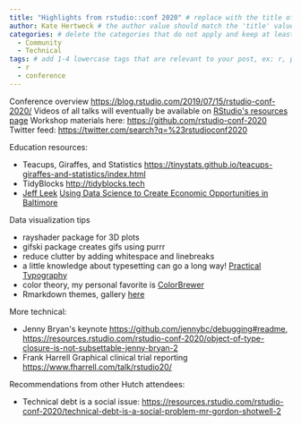 ```yaml
---
title: "Highlights from rstudio::conf 2020" # replace with the title of your post, a short catchy description to entice readers
author: Kate Hertweck # the author value should match the 'title' value of your contributor file located here /gh-pages/_contributors. If you do not have a contributor file, please feel free to make one or contact one of our team members to assist you.
categories: # delete the categories that do not apply and keep at least one
  - Community
  - Technical
tags: # add 1-4 lowercase tags that are relevant to your post, ex: r, python, genomics, workflows
  - r
  - conference
---
```


Conference overview https://blog.rstudio.com/2019/07/15/rstudio-conf-2020/
Videos of all talks will eventually be available on [RStudio's resources page](https://resources.rstudio.com)
Workshop materials here: https://github.com/rstudio-conf-2020
Twitter feed: https://twitter.com/search?q=%23rstudioconf2020

Education resources:
- Teacups, Giraffes, and Statistics https://tinystats.github.io/teacups-giraffes-and-statistics/index.html
- TidyBlocks http://tidyblocks.tech
- [Jeff Leek](http://jtleek.com/index.html) [Using Data Science to Create Economic Opportunities in Baltimore](https://docs.google.com/presentation/d/1ZMrlruXg5yZJPEdKVt5wyMwG89k2e8_maPuFhQwf5u0/edit#slide=id.p)

Data visualization tips
- rayshader package for 3D plots
- gifski package creates gifs using purrr
- reduce clutter by adding whitespace and linebreaks
- a little knowledge about typesetting can go a long way! [Practical Typography](https://practicaltypography.com)
- color theory, my personal favorite is [ColorBrewer](http://colorbrewer2.org)
- Rmarkdown themes, gallery [here](https://www.datadreaming.org/post/r-markdown-theme-gallery/)

More technical:
- Jenny Bryan's keynote https://github.com/jennybc/debugging#readme, https://resources.rstudio.com/rstudio-conf-2020/object-of-type-closure-is-not-subsettable-jenny-bryan-2
- Frank Harrell Graphical clinical trial reporting https://www.fharrell.com/talk/rstudio20/

Recommendations from other Hutch attendees:
- Technical debt is a social issue: https://resources.rstudio.com/rstudio-conf-2020/technical-debt-is-a-social-problem-mr-gordon-shotwell-2
